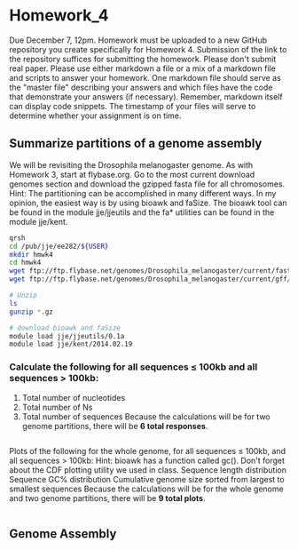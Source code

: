 # Homework_4

Due December 7, 12pm.
Homework must be uploaded to a new GitHub repository you create specifically for Homework 4. Submission of the link to the repository suffices for submitting the homework. Please don't submit real paper. Please use either markdown a file or a mix of a markdown file and scripts to answer your homework. One markdown file should serve as the "master file" describing your answers and which files have the code that demonstrate your answers (if necessary). Remember, markdown itself can display code snippets. The timestamp of your files will serve to determine whether your assignment is on time.

## Summarize partitions of a genome assembly
We will be revisiting the Drosophila melanogaster genome. As with Homework 3, start at flybase.org. Go to the most current download genomes section and download the gzipped fasta file for all chromosomes.
Hint: The partitioning can be accomplished in many different ways. In my opinion, the easiest way is by using bioawk and faSize. The bioawk tool can be found in the module jje/jjeutils and the fa* utilities can be found in the module jje/kent.

```sh
qrsh
cd /pub/jje/ee282/${USER}
mkdir hmwk4
cd hmwk4
wget ftp://ftp.flybase.net/genomes/Drosophila_melanogaster/current/fasta/dmel-all-chromosome-r6.24.fasta.gz                         
wget ftp://ftp.flybase.net/genomes/Drosophila_melanogaster/current/gff/dmel-all-r6.24.gff.gz

# Unzip
ls 
gunzip *.gz

# download bioawk and faSize
module load jje/jjeutils/0.1a
module load jje/kent/2014.02.19
```


### Calculate the following for all sequences ≤ 100kb and all sequences > 100kb:
1. Total number of nucleotides
2. Total number of Ns
3. Total number of sequences
Because the calculations will be for two genome partitions, there will be **6 total responses**.

```sh

```

Plots of the following for the whole genome, for all sequences ≤ 100kb, and all sequences > 100kb:
Hint: bioawk has a function called gc(). Don't forget about the CDF plotting utility we used in class.
    Sequence length distribution
    Sequence GC% distribution
    Cumulative genome size sorted from largest to smallest sequences
Because the calculations will be for the whole genome and two genome partitions, there will be **9 total plots**.

```sh

```
## Genome Assembly
